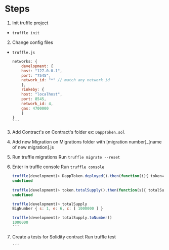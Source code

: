 # Steps

1. Init truffle project
- `truffle init`


2. Change config files 
- `truffle.js`
    ```js
    networks: {
        development: {
        host: "127.0.0.1",
        port: "7545",
        network_id: "*" // match any network id
        },
        rinkeby: {
        host: "localhost",
        port: 8545,
        network_id: 4,
        gas: 4700000
        }
    }
    ´´´

3. Add Contract's on Contract's folder
    ex: `DappToken.sol`

4. Add new Migration on Migrations folder
    with [migration number]_[name of new migration].js

5. Run truffle migrations 
    Run `truffle migrate --reset`

6. Enter in truffle console 
    Run `truffle console`

    ```js 
    truffle(development)> DappToken.deployed().then(function(i){ token=i;})
    undefined
  
    truffle(development)> token.totalSupply().then(function(s){ totalSupply = s; })
    undefined

    truffle(development)> totalSupply
    BigNumber { s: 1, e: 6, c: [ 1000000 ] }

    truffle(development)> totalSupply.toNumber()
    1000000
    ´´´
7. Create a tests for Solidity contract 
    Run truffle test



    ```js 
    ´´´